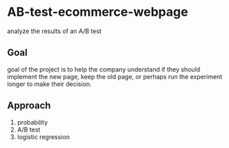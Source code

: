 # AB-test-ecommerce-webpage
analyze the results of an A/B test

## Goal
goal of the project is to help the company understand if they should implement the new page, keep the old page, or perhaps run 
the experiment longer to make their decision.

## Approach
1. probability
2. A/B test
3. logistic regression
